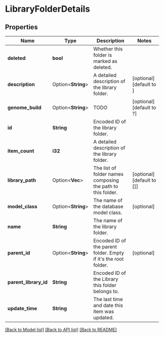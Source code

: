 # LibraryFolderDetails

## Properties

Name | Type | Description | Notes
------------ | ------------- | ------------- | -------------
**deleted** | **bool** | Whether this folder is marked as deleted. | 
**description** | Option<**String**> | A detailed description of the library folder. | [optional][default to ]
**genome_build** | Option<**String**> | TODO | [optional][default to ?]
**id** | **String** | Encoded ID of the library folder. | 
**item_count** | **i32** | A detailed description of the library folder. | 
**library_path** | Option<**Vec<String>**> | The list of folder names composing the path to this folder. | [optional][default to []]
**model_class** | Option<**String**> | The name of the database model class. | [optional]
**name** | **String** | The name of the library folder. | 
**parent_id** | Option<**String**> | Encoded ID of the parent folder. Empty if it's the root folder. | [optional]
**parent_library_id** | **String** | Encoded ID of the Library this folder belongs to. | 
**update_time** | **String** | The last time and date this item was updated. | 

[[Back to Model list]](../README.md#documentation-for-models) [[Back to API list]](../README.md#documentation-for-api-endpoints) [[Back to README]](../README.md)


